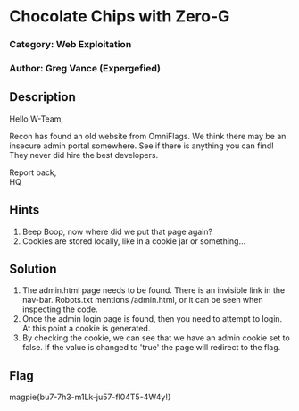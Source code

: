 # Chocolate Chips with Zero-G

### Category: Web Exploitation
### Author: Greg Vance (Expergefied)

## Description

Hello W-Team,

Recon has found an old website from OmniFlags. We think there may be an insecure admin portal somewhere. See if there is anything you can find! They never did hire the best developers.

Report back, \
HQ

## Hints
1. Beep Boop, now where did we put that page again?
2. Cookies are stored locally, like in a cookie jar or something...

## Solution
1. The admin.html page needs to be found. There is an invisible link in the nav-bar. Robots.txt mentions /admin.html, or it can be seen when inspecting the code.
2. Once the admin login page is found, then you need to attempt to login. At this point a cookie is generated.
3. By checking the cookie, we can see that we have an admin cookie set to false. If the value is changed to 'true' the page will redirect to the flag.

## Flag
magpie{bu7-7h3-m1Lk-ju57-fl04T5-4W4y!}
